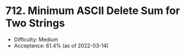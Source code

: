 # 712. Minimum ASCII Delete Sum for Two Strings
- Difficulty: Medium
- Acceptance: 61.4% (as of 2022-03-14)
